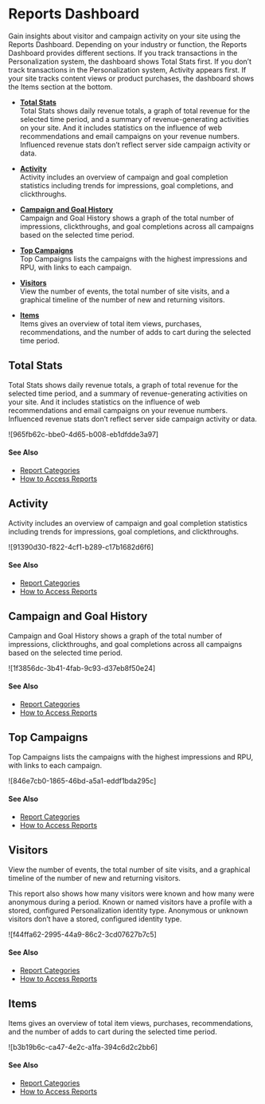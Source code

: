 

# Reports Dashboard

Gain insights about visitor and campaign activity on your site using the
Reports Dashboard. Depending on your industry or function, the Reports
Dashboard provides different sections. If you track transactions in the
Personalization system, the dashboard shows Total Stats first. If you don’t
track transactions in the Personalization system, Activity appears first. If
your site tracks content views or product purchases, the dashboard shows the
Items section at the bottom.

  * **[Total Stats](https://help.salesforce.com/s/articleView?id=sf.mc_pers_report_dashboard.htm&language=en_US&type=5#mc_pers_report_dashboard_total_stats)**  
Total Stats shows daily revenue totals, a graph of total revenue for the
selected time period, and a summary of revenue-generating activities on your
site. And it includes statistics on the influence of web recommendations and
email campaigns on your revenue numbers. Influenced revenue stats don’t
reflect server side campaign activity or data.

  * **[Activity](https://help.salesforce.com/s/articleView?id=sf.mc_pers_report_dashboard.htm&language=en_US&type=5#mc_pers_report_dashboard_activity)**  
Activity includes an overview of campaign and goal completion statistics
including trends for impressions, goal completions, and clickthroughs.

  * **[Campaign and Goal History](https://help.salesforce.com/s/articleView?id=sf.mc_pers_report_dashboard.htm&language=en_US&type=5#mc_pers_report_dashboard_campaign_and_goal_history)**  
Campaign and Goal History shows a graph of the total number of impressions,
clickthroughs, and goal completions across all campaigns based on the selected
time period.

  * **[Top Campaigns](https://help.salesforce.com/s/articleView?id=sf.mc_pers_report_dashboard.htm&language=en_US&type=5#mc_pers_report_dashboard_top_campaigns)**  
Top Campaigns lists the campaigns with the highest impressions and RPU, with
links to each campaign.

  * **[Visitors](https://help.salesforce.com/s/articleView?id=sf.mc_pers_report_dashboard.htm&language=en_US&type=5#mc_pers_report_dashboard_visitors)**  
View the number of events, the total number of site visits, and a graphical
timeline of the number of new and returning visitors.

  * **[Items](https://help.salesforce.com/s/articleView?id=sf.mc_pers_report_dashboard.htm&language=en_US&type=5#mc_pers_report_dashboard_items)**  
Items gives an overview of total item views, purchases, recommendations, and
the number of adds to cart during the selected time period.

[](https://help.salesforce.com/s?language=en_US)

## Total Stats

Total Stats shows daily revenue totals, a graph of total revenue for the
selected time period, and a summary of revenue-generating activities on your
site. And it includes statistics on the influence of web recommendations and
email campaigns on your revenue numbers. Influenced revenue stats don’t
reflect server side campaign activity or data.

![965fb62c-bbe0-4d65-b008-eb1dfdde3a97]

#### See Also

  * [Report Categories](https://help.salesforce.com/s/articleView?id=sf.mc_pers_report_categories.htm&language=en_US&type=5 "Marketing Cloud Personalization provides reports that cover a number of categories. These reports provide metrics about user-focused activities, results and goal completions, customer visits and engagement, and metrics to help manage your Marketing Cloud Personalization product consumption.")
  * [How to Access Reports](https://help.salesforce.com/s/articleView?id=sf.mc_pers_report_access.htm&language=en_US&type=5 "Access Personalization reports to view sophisticated yet easy-to-understand analytics, statistics, and attribution metrics. By default, Personalization shows the Reports Dashboard as the first page.")

[](https://help.salesforce.com/s?language=en_US)

## Activity

Activity includes an overview of campaign and goal completion statistics
including trends for impressions, goal completions, and clickthroughs.

![91390d30-f822-4cf1-b289-c17b1682d6f6]

#### See Also

  * [Report Categories](https://help.salesforce.com/s/articleView?id=sf.mc_pers_report_categories.htm&language=en_US&type=5 "Marketing Cloud Personalization provides reports that cover a number of categories. These reports provide metrics about user-focused activities, results and goal completions, customer visits and engagement, and metrics to help manage your Marketing Cloud Personalization product consumption.")
  * [How to Access Reports](https://help.salesforce.com/s/articleView?id=sf.mc_pers_report_access.htm&language=en_US&type=5 "Access Personalization reports to view sophisticated yet easy-to-understand analytics, statistics, and attribution metrics. By default, Personalization shows the Reports Dashboard as the first page.")

[](https://help.salesforce.com/s?language=en_US)

## Campaign and Goal History

Campaign and Goal History shows a graph of the total number of impressions,
clickthroughs, and goal completions across all campaigns based on the selected
time period.

![1f3856dc-3b41-4fab-9c93-d37eb8f50e24]

#### See Also

  * [Report Categories](https://help.salesforce.com/s/articleView?id=sf.mc_pers_report_categories.htm&language=en_US&type=5 "Marketing Cloud Personalization provides reports that cover a number of categories. These reports provide metrics about user-focused activities, results and goal completions, customer visits and engagement, and metrics to help manage your Marketing Cloud Personalization product consumption.")
  * [How to Access Reports](https://help.salesforce.com/s/articleView?id=sf.mc_pers_report_access.htm&language=en_US&type=5 "Access Personalization reports to view sophisticated yet easy-to-understand analytics, statistics, and attribution metrics. By default, Personalization shows the Reports Dashboard as the first page.")

[](https://help.salesforce.com/s?language=en_US)

## Top Campaigns

Top Campaigns lists the campaigns with the highest impressions and RPU, with
links to each campaign.

![846e7cb0-1865-46bd-a5a1-eddf1bda295c]

#### See Also

  * [Report Categories](https://help.salesforce.com/s/articleView?id=sf.mc_pers_report_categories.htm&language=en_US&type=5 "Marketing Cloud Personalization provides reports that cover a number of categories. These reports provide metrics about user-focused activities, results and goal completions, customer visits and engagement, and metrics to help manage your Marketing Cloud Personalization product consumption.")
  * [How to Access Reports](https://help.salesforce.com/s/articleView?id=sf.mc_pers_report_access.htm&language=en_US&type=5 "Access Personalization reports to view sophisticated yet easy-to-understand analytics, statistics, and attribution metrics. By default, Personalization shows the Reports Dashboard as the first page.")

[](https://help.salesforce.com/s?language=en_US)

## Visitors

View the number of events, the total number of site visits, and a graphical
timeline of the number of new and returning visitors.

This report also shows how many visitors were known and how many were
anonymous during a period. Known or named visitors have a profile with a
stored, configured Personalization identity type. Anonymous or unknown
visitors don’t have a stored, configured identity type.

![f44ffa62-2995-44a9-86c2-3cd07627b7c5]

#### See Also

  * [Report Categories](https://help.salesforce.com/s/articleView?id=sf.mc_pers_report_categories.htm&language=en_US&type=5 "Marketing Cloud Personalization provides reports that cover a number of categories. These reports provide metrics about user-focused activities, results and goal completions, customer visits and engagement, and metrics to help manage your Marketing Cloud Personalization product consumption.")
  * [How to Access Reports](https://help.salesforce.com/s/articleView?id=sf.mc_pers_report_access.htm&language=en_US&type=5 "Access Personalization reports to view sophisticated yet easy-to-understand analytics, statistics, and attribution metrics. By default, Personalization shows the Reports Dashboard as the first page.")

[](https://help.salesforce.com/s?language=en_US)

## Items

Items gives an overview of total item views, purchases, recommendations, and
the number of adds to cart during the selected time period.

![b3b19b6c-ca47-4e2c-a1fa-394c6d2c2bb6]

#### See Also

  * [Report Categories](https://help.salesforce.com/s/articleView?id=sf.mc_pers_report_categories.htm&language=en_US&type=5 "Marketing Cloud Personalization provides reports that cover a number of categories. These reports provide metrics about user-focused activities, results and goal completions, customer visits and engagement, and metrics to help manage your Marketing Cloud Personalization product consumption.")
  * [How to Access Reports](https://help.salesforce.com/s/articleView?id=sf.mc_pers_report_access.htm&language=en_US&type=5 "Access Personalization reports to view sophisticated yet easy-to-understand analytics, statistics, and attribution metrics. By default, Personalization shows the Reports Dashboard as the first page.")

